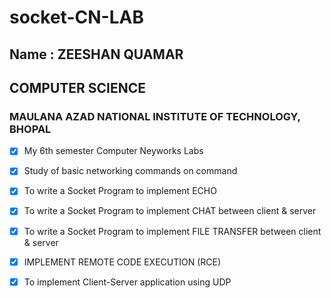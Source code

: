# socket-CN-LAB

## Name : ZEESHAN QUAMAR
## COMPUTER SCIENCE
### MAULANA AZAD NATIONAL INSTITUTE OF TECHNOLOGY, BHOPAL

-[x] My 6th semester Computer Neyworks Labs
-[x] Study of basic networking commands on command
-[x] To write a Socket Program to implement ECHO
-[x] To write a Socket Program to implement CHAT between client & server
-[x] To write a Socket Program to implement FILE TRANSFER between client & server
-[x] IMPLEMENT REMOTE CODE EXECUTION (RCE)
-[x] To implement Client-Server application using UDP



